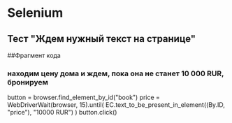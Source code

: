 # Selenium
## Тест "Ждем нужный текст на странице"


##Фрагмент кода
### находим цену дома и ждем, пока она не станет 10 000 RUR, бронируем
button = browser.find_element_by_id("book")
price = WebDriverWait(browser, 15).until(
	EC.text_to_be_present_in_element((By.ID, "price"), "10000 RUR")
)
button.click()
